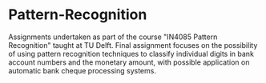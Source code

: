 # Pattern-Recognition
Assignments undertaken as part of the course "IN4085 Pattern Recognition" taught at TU Delft.
Final assignment focuses on the possibility of using pattern recognition techniques to classify individual digits in bank account numbers and the monetary amount, with possible application on automatic bank cheque processing systems.
